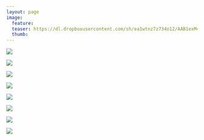 ```yaml
---
layout: page
image:
  feature:
  teaser: https://dl.dropboxusercontent.com/sh/ea1wtnz7z734o12/AAB1exM4RLZEIUP3vDqmdDXQa/luontokuvat/talvi/2/DS42091-245px.jpg
  thumb:
---
```


[![](https://dl.dropboxusercontent.com/sh/ea1wtnz7z734o12/AAD2ko0xn-hgelys0GsX1ym0a/luontokuvat/talvi/2/DS42090-800px.jpg)](https://dl.dropboxusercontent.com/sh/ea1wtnz7z734o12/AAAPQFffz1-T3FGfScnQj0MJa/luontokuvat/talvi/2/DS42090.jpg)

[![](https://dl.dropboxusercontent.com/sh/ea1wtnz7z734o12/AAAoo7jrqTBIedip5Khwl3hsa/luontokuvat/talvi/2/DS42091-800px.jpg)](https://dl.dropboxusercontent.com/sh/ea1wtnz7z734o12/AAB-YmguL4nJKfmhmlGrdpgWa/luontokuvat/talvi/2/DS42091.jpg)

[![](https://dl.dropboxusercontent.com/sh/ea1wtnz7z734o12/AADVXW11mLpaVVfQ1K3DRSSma/luontokuvat/talvi/2/DS42098-800px.jpg)](https://dl.dropboxusercontent.com/sh/ea1wtnz7z734o12/AAB0L2b6eJIJZOR9P9GdDiIqa/luontokuvat/talvi/2/DS42098.jpg)

[![](https://dl.dropboxusercontent.com/sh/ea1wtnz7z734o12/AACOdhpH2_6VZndKf-BDWZeua/luontokuvat/talvi/2/DS42100-800px.jpg)](https://dl.dropboxusercontent.com/sh/ea1wtnz7z734o12/AAAU3PNcgWcWMPe-P7snjNM6a/luontokuvat/talvi/2/DS42100.jpg)

[![](https://dl.dropboxusercontent.com/sh/ea1wtnz7z734o12/AAAg789CnPelsPwhNiZLtFkza/luontokuvat/talvi/2/DS42101-800px.jpg)](https://dl.dropboxusercontent.com/sh/ea1wtnz7z734o12/AAB35BzN0TrcwObTe6cxFBiYa/luontokuvat/talvi/2/DS42101.jpg)

[![](https://dl.dropboxusercontent.com/sh/ea1wtnz7z734o12/AAApGTlUAEUfygXal84sn1cwa/luontokuvat/talvi/2/DS42103-800px.jpg)](https://dl.dropboxusercontent.com/sh/ea1wtnz7z734o12/AABo7nh3I1Cg8nzIyC9cxf7Wa/luontokuvat/talvi/2/DS42103.jpg)

[![](https://dl.dropboxusercontent.com/sh/ea1wtnz7z734o12/AADAkDUDl8FwWylqFQmBOTCEa/luontokuvat/talvi/2/DS42104-800px.jpg)](https://dl.dropboxusercontent.com/sh/ea1wtnz7z734o12/AAA2GAe8RYVFaVNYsWuSfP4ea/luontokuvat/talvi/2/DS42104.jpg)

[![](https://dl.dropboxusercontent.com/sh/ea1wtnz7z734o12/AABdFChUFBcWtx7iPiUPwl1oa/luontokuvat/talvi/2/DS42106-800px.jpg)](https://dl.dropboxusercontent.com/sh/ea1wtnz7z734o12/AACEjzt4P2rknfSOEyWKNnkja/luontokuvat/talvi/2/DS42106.jpg)

